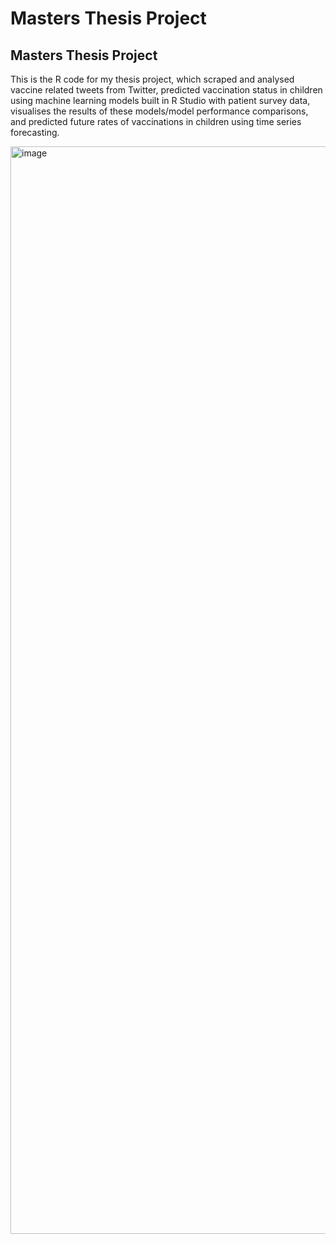 # **Masters Thesis Project**
## **Masters Thesis Project**

This is the R code for my thesis project, which scraped and analysed vaccine related tweets from Twitter, predicted vaccination status in children using machine learning models built in R Studio with patient survey data, visualises the results of these models/model performance comparisons, and predicted future rates of vaccinations in children using time series forecasting.


<img width="1740" alt="image" src="https://user-images.githubusercontent.com/45274520/125877371-7fb8e45a-1c04-4571-bf06-6bc8d98b47fd.png">

